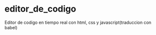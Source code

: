# editor_de_codigo
Editor de codigo en tiempo real con html, css y javascript(traduccion con babel)
